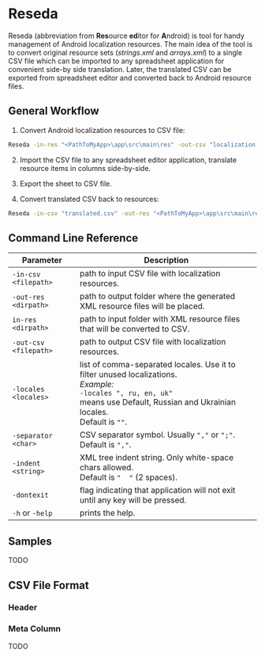 # Reseda
Reseda (abbreviation from **Res**ource **ed**itor for **A**ndroid) is tool for handy management of Android localization resources.
The main idea of the tool is to convert original resource sets (*strings.xml* and *arrays.xml*) to a single CSV file which can be imported to any spreadsheet application for convenient side-by side translation.
Later, the translated CSV can be exported from spreadsheet editor and converted back to Android resource files. 

## General Workflow
  
1. Convert Android localization resources to CSV file:

  ```bat
  Reseda -in-res "<PathToMyApp>\app\src\main\res" -out-csv "localization.csv"
  ```

2. Import the CSV file to any spreadsheet editor application, translate resource items in columns side-by-side.

3. Export the sheet to CSV file.

4. Convert translated CSV back to resources:

  ```bat
  Reseda -in-csv "translated.csv" -out-res "<PathToMyApp>\app\src\main\res"
  ```

## Command Line Reference

| Parameter               | Description |
|-------------------------|-------------|
| `-in-csv <filepath>`    | path to input CSV file with localization resources. |
| `-out-res <dirpath>`    | path to output folder where the generated XML resource files will be placed. |
| `in-res <dirpath>`      | path to input folder with XML resource files that will be converted to CSV. |
| `-out-csv <filepath>`   | path to output CSV file with localization resources. |
| `-locales <locales>`    | list of comma-separated locales. Use it to filter unused localizations.<br>*Example:*<br>`-locales ", ru, en, uk"`<br>means use Default, Russian and Ukrainian locales.<br>Default is `""`. |
| `-separator <char>`     | CSV separator symbol. Usually `","` or `";"`.<br>Default is `","`. |
| `-indent <string>`      | XML tree indent string. Only white-space chars allowed.<br>Default is `"  "` (2 spaces). |
| `-dontexit`             | flag indicating that application will not exit until any key will be pressed. |
| `-h` or `-help`         | prints the help. |

## Samples
TODO

## CSV File Format
### Header
### Meta Column
TODO
